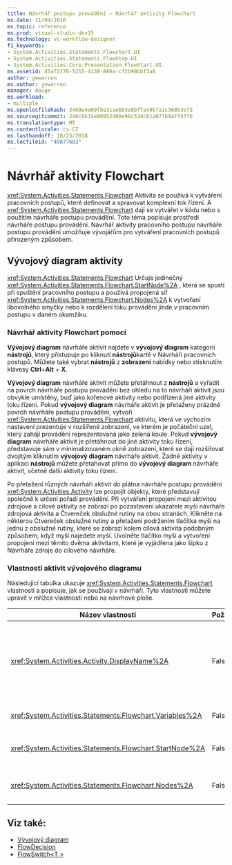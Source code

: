 ```yaml
---
title: Návrhář postupu provádění – Návrhář aktivity Flowchart
ms.date: 11/04/2016
ms.topic: reference
ms.prod: visual-studio-dev15
ms.technology: vs-workflow-designer
f1_keywords:
- System.Activities.Statements.Flowchart.UI
- System.Activities.Statements.FlowStep.UI
- System.Activities.Core.Presentation.FlowStart.UI
ms.assetid: d5af2276-5215-4138-880a-cf2b90bbf3a0
author: gewarren
ms.author: gewarren
manager: douge
ms.workload:
- multiple
ms.openlocfilehash: 3468e4e09f8e31ae6b3e8bf7a49b7a1c368b3e73
ms.sourcegitcommit: 240c8b34e80952d00e90c52dcb1a077b9aff47f6
ms.translationtype: MT
ms.contentlocale: cs-CZ
ms.lasthandoff: 10/23/2018
ms.locfileid: "49877683"
---
```

# <a name="flowchart-activity-designer"></a>Návrhář aktivity Flowchart

<xref:System.Activities.Statements.Flowchart> Aktivita se používá k vytváření pracovních postupů, které definovat a spravovat komplexní tok řízení. A <xref:System.Activities.Statements.Flowchart> dají se vytvářet v kódu nebo s použitím návrháře postupu provádění. Toto téma popisuje prostředí návrháře postupu provádění. Návrhář aktivity pracovního postupu návrháře postupu provádění umožňuje vývojářům pro vytváření pracovních postupů přirozeným způsobem.

## <a name="the-flowchart-activity"></a>Vývojový diagram aktivity

<xref:System.Activities.Statements.Flowchart> Určuje jedinečný <xref:System.Activities.Statements.Flowchart.StartNode%2A> , která se spustí při spuštění pracovního postupu a používá propojená síť <xref:System.Activities.Statements.Flowchart.Nodes%2A> k vytvoření libovolného smyčky nebo k rozdělení toku provádění jinde v pracovním postupu v daném okamžiku.

### <a name="using-the-flowchart-activity-designer"></a>Návrhář aktivity Flowchart pomocí

**Vývojový diagram** návrháře aktivit najdete v **vývojový diagram** kategorii **nástrojů**, který přistupuje po kliknutí **nástrojů**kartě v Návrháři pracovních postupů. Můžete také vybrat **nástrojů** z **zobrazení** nabídky nebo stisknutím klávesy **Ctrl**+**Alt** + **X**.

**Vývojový diagram** návrháře aktivit můžete přetáhnout z **nástrojů** a vyřadit na povrch návrháře postupu provádění bez ohledu na to návrháři aktivit jsou obvykle umístěny, buď jako kořenové aktivity nebo podřízená jiné aktivity toku řízení. Pokud **vývojový diagram** návrháře aktivit je přetaženy prázdné povrch návrháře postupu provádění, vytvoří <xref:System.Activities.Statements.Flowchart> aktivitu, která ve výchozím nastavení prezentuje v rozšířené zobrazení, ve kterém je počáteční uzel, který zahájí provádění reprezentovaná jako zelená koule. Pokud **vývojový diagram** návrháře aktivit je přetáhnout do jiné aktivity toku řízení, představuje sám v minimalizovaném okně zobrazení, které se dají rozšiřovat dvojitým kliknutím **vývojový diagram** návrháře aktivit. Žádné aktivity v aplikaci **nástrojů** můžete přetahovat přímo do **vývojový diagram** návrháře aktivit, včetně další aktivity toku řízení.

Po přetažení různých návrháři aktivit do plátna návrháře postupu provádění <xref:System.Activities.Activity> lze propojit objekty, které představují společně k určení pořadí provádění. Při vytváření propojení mezi aktivitou zdrojové a cílové aktivity se zobrazí po pozastavení ukazatele myši návrháře zdrojová aktivita a Čtvereček obslužné rutiny na obou stranách. Klikněte na některou Čtvereček obslužné rutiny a přetažení podržením tlačítka myši na jednu z obslužné rutiny, které se zobrazí kolem cílová aktivita podobným způsobem, když myší najedete myší. Uvolněte tlačítko myši a vytvoření propojení mezi těmito dvěma aktivitami, které je vyjádřena jako šipku z Návrháře zdroje do cílového návrháře.

### <a name="flowchart-activity-properties"></a>Vlastnosti aktivit vývojového diagramu

Následující tabulka ukazuje <xref:System.Activities.Statements.Flowchart> vlastnosti a popisuje, jak se používají v návrháři. Tyto vlastnosti můžete upravit v mřížce vlastností nebo na návrhové ploše.

|Název vlastnosti|Požadováno|Použití|
|-|--------------|-|
|<xref:System.Activities.Activity.DisplayName%2A>|False|Určuje zobrazovaný název návrháře aktivit v záhlaví. Výchozí hodnota je Vývojový diagram. Hodnotu lze upravit v **vlastnosti** okno nebo přímo v hlavičce návrháře aktivit.<br /><br /> I když <xref:System.Activities.Activity.DisplayName%2A> není bezpodmínečně nutné, je osvědčeným postupem je použití jednoho.|
|<xref:System.Activities.Statements.Flowchart.Variables%2A>|False|Kolekce proměnných, které jsou v tomto oboru <xref:System.Activities.Statements.Flowchart> sdílení stavu mezi jeho podřízených aktivit.|
|<xref:System.Activities.Statements.Flowchart.StartNode%2A>|False|<xref:System.Activities.Statements.FlowNode> , Který je spuštěna při <xref:System.Activities.Statements.Flowchart> spustí.|
|<xref:System.Activities.Statements.Flowchart.Nodes%2A>|False|Obsahuje kolekci <xref:System.Activities.Statements.FlowNode> objekty v <xref:System.Activities.Statements.Flowchart>.|

## <a name="see-also"></a>Viz také:

- [Vývojový diagram](../workflow-designer/flowchart-activity-designers.md)
- [FlowDecision](../workflow-designer/flowdecision-activity-designer.md)
- [FlowSwitch\<T >](../workflow-designer/flowswitch-t-activity-designer.md)